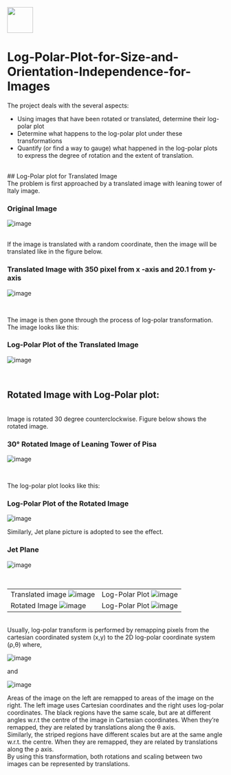 <img src="https://www.fatalerrors.org/images/blog/31f3de3f0d648286735ea05b863fdb98.jpg" width="60" height="60"> 

# Log-Polar-Plot-for-Size-and-Orientation-Independence-for-Images
The project deals with the several aspects:
<ul>
<li> Using images that have been rotated or translated, determine their log-polar plot </li>
<li> Determine what happens to the log-polar plot under these transformations </li>
<li> Quantify (or find a way to gauge) what happened in the log-polar plots to express the degree of rotation and the extent of translation. </li>
</ul>
<br>
## Log-Polar plot for Translated Image 
<br>
The problem is first approached by a translated image with leaning tower of Italy image.


### Original Image

![image](https://user-images.githubusercontent.com/98129458/154808877-061eb1d7-596f-4347-aa5d-5479c624bc4a.png)

<br>
If the image is translated with a random coordinate, then the image will be translated like in the figure below.
<br>

### Translated Image with 350 pixel from x -axis and 20.1 from y-axis

![image](https://user-images.githubusercontent.com/98129458/154808995-6cca57ec-8cac-4c8e-9727-034cfca081ff.png)

<br>

The image is then gone through the process of log-polar transformation. The image looks like this:

### Log-Polar Plot of the Translated Image

![image](https://user-images.githubusercontent.com/98129458/154809122-b620eb73-37df-4a0b-826f-2b04839fe04f.png)

<br>

## Rotated Image with Log-Polar plot: 
<br>
Image is rotated 30 degree counterclockwise. Figure below shows the rotated image.

### 30&deg; Rotated Image of Leaning Tower of Pisa

![image](https://user-images.githubusercontent.com/98129458/154809344-e6b16226-93f9-4818-abd7-2af804de1eea.png)

<br>

The log-polar plot looks like this:

### Log-Polar Plot of the Rotated Image

![image](https://user-images.githubusercontent.com/98129458/154809442-dbad1aca-27e3-4309-b608-0c051753de1f.png)


Similarly, Jet plane picture is adopted to see the effect.

### Jet Plane 

![image](https://user-images.githubusercontent.com/98129458/154809493-dae77a54-88db-4901-ba99-30e007bfb9f2.png)

<br>

|  |  |
| --- | --- |
| Translated image ![image](https://user-images.githubusercontent.com/98129458/154809554-43acaa70-5292-4f6e-85fd-4840d66e2384.png) | Log-Polar Plot ![image](https://user-images.githubusercontent.com/98129458/154809593-3823df17-41a4-4760-ae6e-3e2ab91abd67.png) | 
Rotated Image ![image](https://user-images.githubusercontent.com/98129458/154809614-df6f3538-5d81-4f3b-8545-503375b2a661.png)| Log-Polar Plot ![image](https://user-images.githubusercontent.com/98129458/154809630-5c209d15-1562-4c43-b3b9-66f4b405aa85.png)|

<br>
Usually, log-polar transform is performed by remapping pixels from the cartesian coordinated system (x,y) to the 2D log-polar coordinate system (ρ,θ) where,
<br>

![image](https://user-images.githubusercontent.com/98129458/154809810-2f6abb09-2aa9-4d8c-9231-59105928fed1.png)

and

![image](https://user-images.githubusercontent.com/98129458/154809855-bf7b7a32-b6b6-4aa6-8a0c-e35ddab54405.png)

Areas of the image on the left are remapped to areas of the image on the right. The left image uses Cartesian coordinates and the right uses log-polar coordinates. The black regions have the same scale, but are at different angles w.r.t the centre of the image in Cartesian coordinates. When they’re remapped, they are related by translations along the θ axis.
<br>
Similarly, the striped regions have different scales but are at the same angle w.r.t. the centre. When they are remapped, they are related by translations along the ρ axis.
<br>
By using this transformation, both rotations and scaling between two images can be represented by translations.


